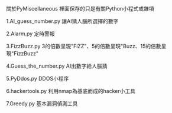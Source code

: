﻿關於PyMiscellaneous
裡面保存的只是有關Python小程式或雜項

1.AI_guess_number.py
讓AI猜人腦所選擇的數字

2.Alarm.py
定時警報

3.FizzBuzz.py
3的倍數呈現"FiZZ"、5的倍數呈現"Buzz、15的倍數呈現"FizzBuzz"

4.Guess_the_number.py
AI出數字給人腦猜

5.PyDdos.py
DDOS小程序

6.hackertools.py
利用nmap為基底而成的hacker小工具

7.Greedy.py
基本漏洞偵測工具